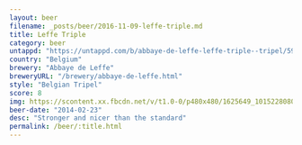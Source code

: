 ```yaml
---
layout: beer
filename: _posts/beer/2016-11-09-leffe-triple.md
title: Leffe Triple
category: beer
untappd: "https://untappd.com/b/abbaye-de-leffe-leffe-triple--tripel/5943"
country: "Belgium"
brewery: "Abbaye de Leffe"
breweryURL: "/brewery/abbaye-de-leffe.html"
style: "Belgian Tripel"
score: 8
img: https://scontent.xx.fbcdn.net/v/t1.0-0/p480x480/1625649_10152280800668745_1746325328_n.jpg?oh=5d6c7eee50ce09b932c46449f0471527&oe=5A0E8986
beer-date: "2014-02-23"
desc: "Stronger and nicer than the standard"
permalink: /beer/:title.html
---
```

